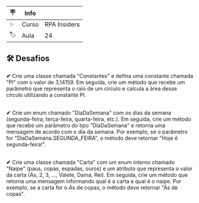 |🪧| Info||
|-|-|-|
|✨| Curso|	RPA Insiders |
|🏷️| Aula| 24|



## 🛠️ Desafios

**✔** Crie uma classe chamada "Constantes" e defina uma constante chamada "PI" com o valor de 3,14159. Em seguida, crie um método que recebe um parâmetro que representa o raio de um círculo e calcula a área desse círculo utilizando a constante PI. <br><br>

**✔** Crie um enum chamado "DiaDaSemana" com os dias da semana (segunda-feira, terça-feira, quarta-feira, etc.). Em seguida, crie um método que recebe um parâmetro do tipo "DiaDaSemana" e retorna uma mensagem de acordo com o dia da semana. Por exemplo, se o parâmetro for "DiaDaSemana.SEGUNDA_FEIRA", o método deve retornar "Hoje é segunda-feira!". <br><br>

**✔** Crie uma classe chamada "Carta" com um enum interno chamado "Naipe" (paus, copas, espadas, ouros) e um atributo que representa o valor da carta (Ás, 2, 3, ..., Valete, Dama, Rei). Em seguida, crie um método que retorna uma mensagem informando qual é a carta e qual é o naipe. Por exemplo, se a carta for o Ás de copas, o método deve retornar "Ás de copas". <br><br>